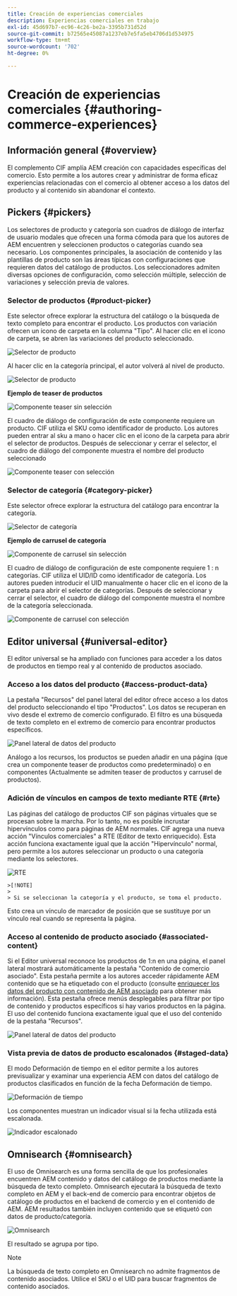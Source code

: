 ```yaml
---
title: Creación de experiencias comerciales
description: Experiencias comerciales en trabajo
exl-id: 45d697b7-ec96-4c26-be2a-3395b731d52d
source-git-commit: b72565e45087a1237eb7e5fa5eb4706d1d534975
workflow-type: tm+mt
source-wordcount: '702'
ht-degree: 0%

---
```


# Creación de experiencias comerciales {#authoring-commerce-experiences}

## Información general {#overview}

El complemento CIF amplía AEM creación con capacidades específicas del comercio. Esto permite a los autores crear y administrar de forma eficaz experiencias relacionadas con el comercio al obtener acceso a los datos del producto y al contenido sin abandonar el contexto.

## Pickers {#pickers}

Los selectores de producto y categoría son cuadros de diálogo de interfaz de usuario modales que ofrecen una forma cómoda para que los autores de AEM encuentren y seleccionen productos o categorías cuando sea necesario. Los componentes principales, la asociación de contenido y las plantillas de producto son las áreas típicas con configuraciones que requieren datos del catálogo de productos. Los seleccionadores admiten diversas opciones de configuración, como selección múltiple, selección de variaciones y selección previa de valores.

### Selector de productos {#product-picker}

Este selector ofrece explorar la estructura del catálogo o la búsqueda de texto completo para encontrar el producto. Los productos con variación ofrecen un icono de carpeta en la columna &quot;Tipo&quot;. Al hacer clic en el icono de carpeta, se abren las variaciones del producto seleccionado.

![Selector de producto](../assets/authoring/product-picker.png)

Al hacer clic en la categoría principal, el autor volverá al nivel de producto.

![Selector de producto](../assets/authoring/product-picker-variation.png)

**Ejemplo de teaser de productos**

![Componente teaser sin selección](../assets/authoring/teaser_component_without_selection.png)

El cuadro de diálogo de configuración de este componente requiere un producto. CIF utiliza el SKU como identificador de producto. Los autores pueden entrar al sku a mano o hacer clic en el icono de la carpeta para abrir el selector de productos. Después de seleccionar y cerrar el selector, el cuadro de diálogo del componente muestra el nombre del producto seleccionado

![Componente teaser con selección](../assets/authoring/teaser_component_with_selection.png)

### Selector de categoría {#category-picker}

Este selector ofrece explorar la estructura del catálogo para encontrar la categoría.

![Selector de categoría](../assets/authoring/category-picker.png)

**Ejemplo de carrusel de categoría**

![Componente de carrusel sin selección](../assets/authoring/carousel_component_without_selection.png)

El cuadro de diálogo de configuración de este componente requiere 1 : n categorías. CIF utiliza el UID/ID como identificador de categoría. Los autores pueden introducir el UID manualmente o hacer clic en el icono de la carpeta para abrir el selector de categorías. Después de seleccionar y cerrar el selector, el cuadro de diálogo del componente muestra el nombre de la categoría seleccionada.

![Componente de carrusel con selección](../assets/authoring/carousel_component_with_selection.png)

## Editor universal {#universal-editor}

El editor universal se ha ampliado con funciones para acceder a los datos de productos en tiempo real y al contenido de productos asociado.

### Acceso a los datos del producto {#access-product-data}

La pestaña &quot;Recursos&quot; del panel lateral del editor ofrece acceso a los datos del producto seleccionando el tipo &quot;Productos&quot;. Los datos se recuperan en vivo desde el extremo de comercio configurado. El filtro es una búsqueda de texto completo en el extremo de comercio para encontrar productos específicos.

![Panel lateral de datos del producto](../assets/authoring/products-side-panel.png)

Análogo a los recursos, los productos se pueden añadir en una página (que crea un componente teaser de productos como predeterminado) o en componentes (Actualmente se admiten teaser de productos y carrusel de productos).

### Adición de vínculos en campos de texto mediante RTE {#rte}

Las páginas del catálogo de productos CIF son páginas virtuales que se procesan sobre la marcha. Por lo tanto, no es posible incrustar hipervínculos como para páginas de AEM normales. CIF agrega una nueva acción &quot;Vínculos comerciales&quot; a RTE (Editor de texto enriquecido). Esta acción funciona exactamente igual que la acción &quot;Hipervínculo&quot; normal, pero permite a los autores seleccionar un producto o una categoría mediante los selectores.

![RTE](../assets/authoring/RTE.png)

    >[!NOTE]
    >
    > Si se seleccionan la categoría y el producto, se toma el producto.

Esto crea un vínculo de marcador de posición que se sustituye por un vínculo real cuando se representa la página.

### Acceso al contenido de producto asociado {#associated-content}

Si el Editor universal reconoce los productos de 1:n en una página, el panel lateral mostrará automáticamente la pestaña &quot;Contenido de comercio asociado&quot;. Esta pestaña permite a los autores acceder rápidamente AEM contenido que se ha etiquetado con el producto (consulte [enriquecer los datos del producto con contenido de AEM asociado](./enrich-product-associated-content.md) para obtener más información). Esta pestaña ofrece menús desplegables para filtrar por tipo de contenido y productos específicos si hay varios productos en la página. El uso del contenido funciona exactamente igual que el uso del contenido de la pestaña &quot;Recursos&quot;.

![Panel lateral de datos del producto](../assets/authoring/associated-commerce-content-tab.png)

### Vista previa de datos de producto escalonados {#staged-data}

El modo Deformación de tiempo en el editor permite a los autores previsualizar y examinar una experiencia AEM con datos del catálogo de productos clasificados en función de la fecha Deformación de tiempo.

![Deformación de tiempo  ](../assets/authoring/timewarp.png)

Los componentes muestran un indicador visual si la fecha utilizada está escalonada.

![Indicador escalonado](../assets/authoring/staged-indicator.png)

## Omnisearch {#omnisearch}

El uso de Omnisearch es una forma sencilla de que los profesionales encuentren AEM contenido y datos del catálogo de productos mediante la búsqueda de texto completo. Omnisearch ejecutará la búsqueda de texto completo en AEM y el back-end de comercio para encontrar objetos de catálogo de productos en el backend de comercio y en el contenido de AEM. AEM resultados también incluyen contenido que se etiquetó con datos de producto/categoría.

![Omnisearch](../assets/authoring/omnisearch.png)

El resultado se agrupa por tipo.

>[!NOTE]
>
> La búsqueda de texto completo en Omnisearch no admite fragmentos de contenido asociados. Utilice el SKU o el UID para buscar fragmentos de contenido asociados.
